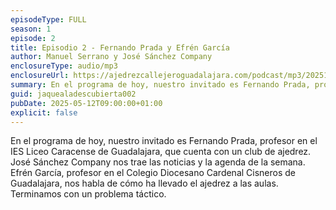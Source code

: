 ```yaml
---
episodeType: FULL
season: 1
episode: 2
title: Episodio 2 - Fernando Prada y Efrén García
author: Manuel Serrano y José Sánchez Company
enclosureType: audio/mp3
enclosureUrl: https://ajedrezcallejeroguadalajara.com/podcast/mp3/20251205-JALD-2.mp3
summary: En el programa de hoy, nuestro invitado es Fernando Prada, profesor en el IES Liceo Caracense de Guadalajara, que cuenta con un club de ajedrez. José Sánchez Company nos trae las noticias y la agenda de la semana. Efrén García, profesor en el Colegio Diocesano Cardenal Cisneros de Guadalajara, nos habla de cómo ha llevado el ajedrez a las aulas. Terminamos con un problema táctico.
guid: jaquealadescubierta002
pubDate: 2025-05-12T09:00:00+01:00
explicit: false
---
```


En el programa de hoy, nuestro invitado es Fernando Prada, profesor en el IES Liceo Caracense de Guadalajara, que cuenta con un club de ajedrez. José Sánchez Company nos trae las noticias y la agenda de la semana. Efrén García, profesor en el Colegio Diocesano Cardenal Cisneros de Guadalajara, nos habla de cómo ha llevado el ajedrez a las aulas. Terminamos con un problema táctico.
